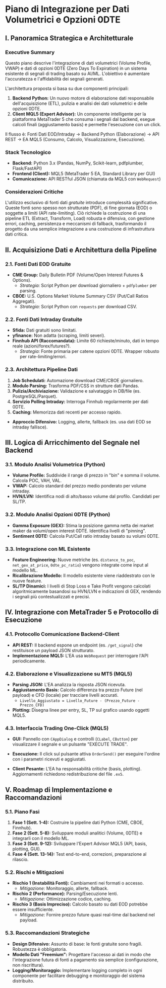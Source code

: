 # Piano di Integrazione per Dati Volumetrici e Opzioni 0DTE

## I. Panoramica Strategica e Architetturale

### Executive Summary

Questo piano descrive l'integrazione di dati volumetrici (Volume Profile, VWAP) e dati di opzioni 0DTE (Zero Days To Expiration) in un sistema esistente di segnali di trading basato su AI/ML. L'obiettivo è aumentare l'accuratezza e l'affidabilità dei segnali generati.

L'architettura proposta si basa su due componenti principali:
1.  **Backend Python:** Un nuovo motore di elaborazione dati responsabile dell'acquisizione (ETL), pulizia e analisi dei dati volumetrici e delle opzioni 0DTE.
2.  **Client MQL5 (Expert Advisor):** Un componente intelligente per la piattaforma MetaTrader 5 che consuma i segnali dal backend, esegue calcoli finali (aggiustamento basis) e permette l'esecuzione con un click.

Il flusso è: Fonti Dati EOD/Intraday -> Backend Python (Elaborazione) -> API REST -> EA MQL5 (Consumo, Calcolo, Visualizzazione, Esecuzione).

### Stack Tecnologico

*   **Backend:** Python 3.x (Pandas, NumPy, Scikit-learn, pdfplumber, Flask/FastAPI)
*   **Frontend (Client):** MQL5 (MetaTrader 5 EA, Standard Library per GUI)
*   **Comunicazione:** API RESTful JSON (chiamata da MQL5 con `WebRequest`)

### Considerazioni Critiche

L'utilizzo esclusivo di fonti dati *gratuite* introduce complessità significative. Queste fonti sono spesso non strutturate (PDF), di fine giornata (EOD) o soggette a limiti (API rate-limiting). Ciò richiede la costruzione di una pipeline ETL (Extract, Transform, Load) robusta e difensiva, con gestione errori, caching, persistenza e meccanismi di fallback, trasformando il progetto da una semplice integrazione a una costruzione di infrastruttura dati critica.

## II. Acquisizione Dati e Architettura della Pipeline

### 2.1. Fonti Dati EOD Gratuite

*   **CME Group:** Daily Bulletin PDF (Volume/Open Interest Futures & Options).
    *   *Strategia:* Script Python per download giornaliero + `pdfplumber` per parsing.
*   **CBOE:** U.S. Options Market Volume Summary CSV (Put/Call Ratios Aggregati).
    *   *Strategia:* Script Python con `requests` per download CSV.

### 2.2. Fonti Dati Intraday Gratuite

*   **Sfida:** Dati gratuiti sono limitati.
*   **yfinance:** Non adatta (scraping, limiti severi).
*   **Finnhub API (Raccomandata):** Limite 60 richieste/minuto, dati in tempo reale (azioni/forex/futures?).
    *   *Strategia:* Fonte primaria per catene opzioni 0DTE. Wrapper robusto per rate-limiting/errori.

### 2.3. Architettura Pipeline Dati

1.  **Job Schedulati:** Automazione download CME/CBOE giornaliero.
2.  **Modulo Parsing:** Trasforma PDF/CSS in strutture dati Pandas.
3.  **Pulizia/Archiviazione:** Validazione e salvataggio in DB/file (es. PostgreSQL/Parquet).
4.  **Servizio Polling Intraday:** Interroga Finnhub regolarmente per dati 0DTE.
5.  **Caching:** Memorizza dati recenti per accesso rapido.

*   **Approccio Difensivo:** Logging, allerte, fallback (es. usa dati EOD se intraday fallisce).

## III. Logica di Arricchimento del Segnale nel Backend

### 3.1. Modulo Analisi Volumetrica (Python)

*   **Volume Profile:** Suddivide il range di prezzo in "bin" e somma il volume. Calcola POC, VAH, VAL.
*   **VWAP:** Calcolo standard del prezzo medio ponderato per volume intraday.
*   **HVN/LVN:** Identifica nodi di alto/basso volume dal profilo. Candidati per SL/TP.

### 3.2. Modulo Analisi Opzioni 0DTE (Python)

*   **Gamma Exposure (GEX):** Stima la posizione gamma netta dei market maker da volumi/open interest 0DTE. Identifica livelli di "pinning".
*   **Sentiment 0DTE:** Calcola Put/Call ratio intraday basato su volumi 0DTE.

### 3.3. Integrazione con ML Esistente

*   **Feature Engineering:** Nuove metriche (es. `distance_to_poc`, `net_gex_at_price`, `0dte_pc_ratio`) vengono integrate come input al modello ML.
*   **Ricalibrazione Modello:** Il modello esistente viene riaddestrato con le nuove feature.
*   **SL/TP Dinamici:** I livelli di Stop Loss e Take Profit vengono calcolati algoritmicamente basandosi su HVN/LVN e indicazioni di GEX, rendendo i segnali più contestualizzati e precisi.

## IV. Integrazione con MetaTrader 5 e Protocollo di Esecuzione

### 4.1. Protocollo Comunicazione Backend-Client

*   **API REST:** Il backend espone un endpoint (es. `/get_signal`) che restituisce un payload JSON strutturato.
*   **Implementazione MQL5:** L'EA usa `WebRequest` per interrogare l'API periodicamente.

### 4.2. Elaborazione e Visualizzazione su MT5 (MQL5)

*   **Parsing JSON:** L'EA analizza la risposta JSON ricevuta.
*   **Aggiustamento Basis:** Calcolo differenza tra prezzo Future (nel payload) e CFD (locale) per tracciare livelli accurati.
    *   `Livello_Aggiustato = Livello_Future - (Prezzo_Future - Prezzo_CFD)`
*   **Plotting:** Disegna linee per entry, SL, TP sul grafico usando oggetti MQL5.

### 4.3. Interfaccia Trading One-Click (MQL5)

*   **GUI:** Pannello con `CAppDialog` e controlli (`CLabel`, `CButton`) per visualizzare il segnale e un pulsante "EXECUTE TRADE".
*   **Esecuzione:** Il click sul pulsante attiva `OrderSend()` per eseguire l'ordine con i parametri ricevuti e aggiustati.

*   **Client Pesante:** L'EA ha responsabilità critiche (basis, plotting). Aggiornamenti richiedono redistribuzione del file `.ex5`.

## V. Roadmap di Implementazione e Raccomandazioni

### 5.1. Piano Fasi

1.  **Fase 1 (Sett. 1-4):** Costruire la pipeline dati Python (CME, CBOE, Finnhub).
2.  **Fase 2 (Sett. 5-8):** Sviluppare moduli analitici (Volume, 0DTE) e integrarli con il modello ML.
3.  **Fase 3 (Sett. 9-12):** Sviluppare l'Expert Advisor MQL5 (API, basis, plotting, GUI).
4.  **Fase 4 (Sett. 13-14):** Test end-to-end, correzioni, preparazione al rilascio.

### 5.2. Rischi e Mitigazioni

*   **Rischio 1 (Instabilità Fonti):** Cambiamenti nei formati o accesso.
    *   *Mitigazione:* Monitoraggio, allerte, fallback.
*   **Rischio 2 (Performance):** Parsing/Esecuzione lenti.
    *   *Mitigazione:* Ottimizzazione codice, caching.
*   **Rischio 3 (Basis Impreciso):** Calcolo basato su dati EOD potrebbe essere insufficiente.
    *   *Mitigazione:* Fornire prezzo future quasi real-time dal backend nel payload.

### 5.3. Raccomandazioni Strategiche

*   **Design Difensivo:** Assunto di base: le fonti gratuite sono fragili. Robustezza è obbligatoria.
*   **Modello Dati "Freemium":** Progettare l'accesso ai dati in modo che l'integrazione futura di fonti a pagamento sia semplice (configurazione, non riscrittura).
*   **Logging/Monitoraggio:** Implementare logging completo in ogni componente per facilitare debugging e monitoraggio del sistema distribuito.